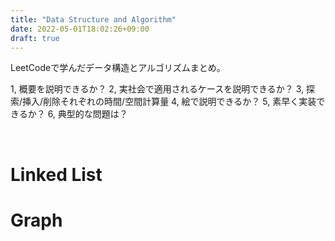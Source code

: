 ```yaml
---
title: "Data Structure and Algorithm"
date: 2022-05-01T18:02:26+09:00
draft: true
---
```


LeetCodeで学んだデータ構造とアルゴリズムまとめ。

1, 概要を説明できるか？
2, 実社会で適用されるケースを説明できるか？
3, 探索/挿入/削除それぞれの時間/空間計算量
4, 絵で説明できるか？
5, 素早く実装できるか？
6, 典型的な問題は？

&nbsp;

# Linked List

# Graph